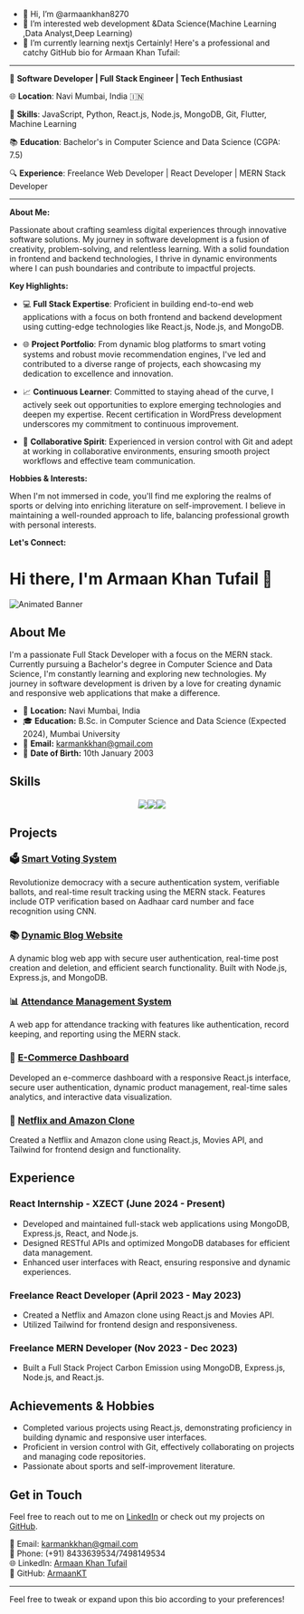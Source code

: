 - 👋 Hi, I’m @armaankhan8270
- 👀 I’m interested web development &Data Science(Machine Learning ,Data Analyst,Deep Learning)
- 🌱 I’m currently learning nextjs
Certainly! Here's a professional and catchy GitHub bio for Armaan Khan Tufail:

---

🚀 **Software Developer | Full Stack Engineer | Tech Enthusiast**

🌐 **Location**: Navi Mumbai, India 🇮🇳

🔧 **Skills**: JavaScript, Python, React.js, Node.js, MongoDB, Git, Flutter, Machine Learning

📚 **Education**: Bachelor's in Computer Science and Data Science (CGPA: 7.5)

🔍 **Experience**: Freelance Web Developer | React Developer | MERN Stack Developer

---

**About Me:**

Passionate about crafting seamless digital experiences through innovative software solutions. My journey in software development is a fusion of creativity, problem-solving, and relentless learning. With a solid foundation in frontend and backend technologies, I thrive in dynamic environments where I can push boundaries and contribute to impactful projects.

**Key Highlights:**

- 💻 **Full Stack Expertise**: Proficient in building end-to-end web applications with a focus on both frontend and backend development using cutting-edge technologies like React.js, Node.js, and MongoDB.

- 🌐 **Project Portfolio**: From dynamic blog platforms to smart voting systems and robust movie recommendation engines, I've led and contributed to a diverse range of projects, each showcasing my dedication to excellence and innovation.

- 📈 **Continuous Learner**: Committed to staying ahead of the curve, I actively seek out opportunities to explore emerging technologies and deepen my expertise. Recent certification in WordPress development underscores my commitment to continuous improvement.

- 🤝 **Collaborative Spirit**: Experienced in version control with Git and adept at working in collaborative environments, ensuring smooth project workflows and effective team communication.

**Hobbies & Interests:**

When I'm not immersed in code, you'll find me exploring the realms of sports or delving into enriching literature on self-improvement. I believe in maintaining a well-rounded approach to life, balancing professional growth with personal interests.

**Let's Connect:**



# Hi there, I'm Armaan Khan Tufail 👋

![Animated Banner](https://media.giphy.com/media/l0HlTy9x8FZo0XO1i/giphy.gif)

## About Me

I'm a passionate Full Stack Developer with a focus on the MERN stack. Currently pursuing a Bachelor's degree in Computer Science and Data Science, I'm constantly learning and exploring new technologies. My journey in software development is driven by a love for creating dynamic and responsive web applications that make a difference.

- 📍 **Location:** Navi Mumbai, India
- 🎓 **Education:** B.Sc. in Computer Science and Data Science (Expected 2024), Mumbai University
- 📧 **Email:** karmankkhan@gmail.com
- 📅 **Date of Birth:** 10th January 2003

## Skills

<div style="display: flex; justify-content: center; align-items: center; margin-top: 20px;">
  <img src="https://img.shields.io/badge/HTML5-E34F26?style=for-the-badge&logo=html5&logoColor=white" style="animation: rotate 5s linear infinite;">
  <img src="https://img.shields.io/badge/CSS3-1572B6?style=for-the-badge&logo=css3&logoColor=white" style="animation: bounce 2s infinite;">
  <img src="https://img.shields.io/badge/JavaScript-F7DF1E?style=for-the-badge&logo=javascript&logoColor=black" style="animation: pulse 1s infinite;">
</div>

## Projects

### 🗳️ [Smart Voting System](https://github.com/armaankhan8270/smart-voting-system)
Revolutionize democracy with a secure authentication system, verifiable ballots, and real-time result tracking using the MERN stack. Features include OTP verification based on Aadhaar card number and face recognition using CNN.

### 📚 [Dynamic Blog Website](https://github.com/armaankhan8270/blog-website)
A dynamic blog web app with secure user authentication, real-time post creation and deletion, and efficient search functionality. Built with Node.js, Express.js, and MongoDB.

### 📊 [Attendance Management System](https://github.com/armaankhan8270/attendance-management)
A web app for attendance tracking with features like authentication, record keeping, and reporting using the MERN stack.

### 🛒 [E-Commerce Dashboard](https://github.com/armaankhan8270/ecommerce-dashboard)
Developed an e-commerce dashboard with a responsive React.js interface, secure user authentication, dynamic product management, real-time sales analytics, and interactive data visualization.

### 🎥 [Netflix and Amazon Clone](https://github.com/armaankhan8270/netflix-amazon-clone)
Created a Netflix and Amazon clone using React.js, Movies API, and Tailwind for frontend design and functionality.

## Experience

### React Internship - XZECT (June 2024 - Present)
- Developed and maintained full-stack web applications using MongoDB, Express.js, React, and Node.js.
- Designed RESTful APIs and optimized MongoDB databases for efficient data management.
- Enhanced user interfaces with React, ensuring responsive and dynamic experiences.

### Freelance React Developer (April 2023 - May 2023)
- Created a Netflix and Amazon clone using React.js and Movies API.
- Utilized Tailwind for frontend design and responsiveness.

### Freelance MERN Developer (Nov 2023 - Dec 2023)
- Built a Full Stack Project Carbon Emission using MongoDB, Express.js, Node.js, and React.js.

## Achievements & Hobbies
- Completed various projects using React.js, demonstrating proficiency in building dynamic and responsive user interfaces.
- Proficient in version control with Git, effectively collaborating on projects and managing code repositories.
- Passionate about sports and self-improvement literature.

## Get in Touch

Feel free to reach out to me on [LinkedIn](https://www.linkedin.com/in/armaankhan) or check out my projects on [GitHub](https://github.com/armaankhan8270).

<style>
@keyframes rotate {
  0% { transform: rotate(0deg); }
  100% { transform: rotate(360deg); }
}

@keyframes bounce {
  0%, 20%, 50%, 80%, 100% { transform: translateY(0); }
  40% { transform: translateY(-30px); }
  60% { transform: translateY(-15px); }
}

@keyframes pulse {
  0% { transform: scale(1); }
  50% { transform: scale(1.1); }
  100% { transform: scale(1); }
}
</style>


📧 Email: karmankkhan@gmail.com  
📱 Phone: (+91) 8433639534/7498149534  
🌐 LinkedIn: [Armaan Khan Tufail](LinkedInProfileLink)  
📁 GitHub: [ArmaanKT](GitHubProfileLink)  

---

Feel free to tweak or expand upon this bio according to your preferences!
